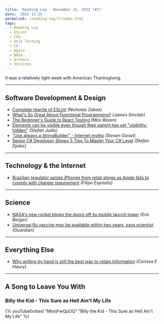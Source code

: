 ```yaml
---
title: 'Reading Log - November 25, 2022 (#7)'
date: '2022-11-25'
permalink: /reading-log/7/index.html
tags:
  - Reading Log
  - ESLint
  - CSS
  - Unit Testing
  - C#
  - Apple
  - NASA
  - Artemis
  - Vaccines
---
```


It was a relatively light week with American Thanksgiving.
<!-- excerpt -->

---

## Software Development & Design

- [Complete rewrite of ESLint](https://github.com/eslint/eslint/discussions/16557) *(Nicholas Zakas)*
- [What's So Great About Functional Programming?](https://jrsinclair.com/articles/2022/whats-so-great-about-functional-programming-anyway/) *(James Sinclair)*
- [The Beginner's Guide to React Testing](https://maxrozen.com/beginners-guide-to-react-testing) *(Max Rozen)*
- [Elements can be visible even though their parent has set "visibility: hidden”](https://www.stefanjudis.com/today-i-learned/elements-can-be-visible-even-though-their-parent-has-set-visibility-hidden/) *(Stefan Judis)*
- ["Use always a StringBuilder" - Internet myths](https://steven-giesel.com/blogPost/480539f1-98ab-45bc-ba24-9ccec65b459a) *(Steven Giesel)*
- [Senior C# Developer Shows 5 Tips To Master Your C# Level](https://dev.to/bytehide/senior-c-developer-shows-how-to-master-your-c-level-1a0p) *(Stefan Djokic)*

---

## Technology & the Internet

- [Brazilian regulator seizes iPhones from retail stores as Apple fails to comply with charger requirement](https://9to5mac.com/2022/11/24/brazil-seizes-iphones-retail-stores-charger-requirement/) *(Filipe Espósito)*

---

## Science

- [NASA's new rocket blows the doors off its mobile launch tower](https://arstechnica.com/science/2022/11/nasas-new-rocket-blows-the-doors-off-its-mobile-launch-tower/) *(Eric Berger)*
- [Universal flu vaccine may be available within two years, says scientist](https://www.theguardian.com/society/2022/nov/25/universal-flu-vaccine-may-be-available-within-two-years-says-scientist) *(Guardian)*

---

## Everything Else

- [Why writing by hand is still the best way to retain information](https://stackoverflow.blog/2022/11/23/why-writing-by-hand-is-still-the-best-way-to-retain-information/) *(Corissa E Haury)*

---

## A Song to Leave You With

### Billy the Kid - This Sure as Hell Ain't My Life

{% youTubeEmbed "NforjFwQpOQ" "Billy the Kid - This Sure as Hell Ain't My Life" %}